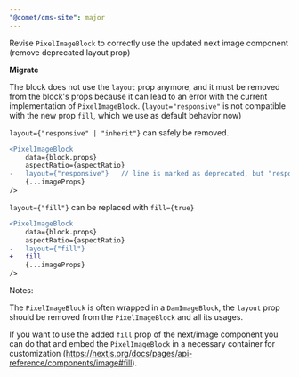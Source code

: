 ```yaml
---
"@comet/cms-site": major
---
```


Revise `PixelImageBlock` to correctly use the updated next image component (remove deprecated layout prop)

**Migrate**

The block does not use the `layout` prop anymore, and it must be removed from the block's props because it can lead to an error with the current implementation of `PixelImageBlock`. (`layout="responsive"` is not compatible with the new prop `fill`, which we use as default behavior now) 

`layout={"responsive" | "inherit"}` can safely be removed.

```diff
<PixelImageBlock 
    data={block.props}
    aspectRatio={aspectRatio}
-   layout={"responsive"}   // line is marked as deprecated, but "responsive" must be removed 
    {...imageProps} 
/>
```

`layout={"fill"}` can be replaced with `fill={true}`

```diff
<PixelImageBlock 
    data={block.props}
    aspectRatio={aspectRatio}
-   layout={"fill"}
+   fill
    {...imageProps} 
/>
```

Notes: 

The `PixelImageBlock` is often wrapped in a `DamImageBlock`, the `layout` prop should be removed from the `PixelImageBlock` and all its usages.

If you want to use the added `fill` prop of the next/image component you can do that and embed the `PixelImageBlock` in a necessary container for customization (https://nextjs.org/docs/pages/api-reference/components/image#fill).

